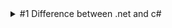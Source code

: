 <details>
<summary>#1 Difference between .net and c#</summary>
> .Net is a framework and c# is a programming language
> C# is composed of syntaxes, grammars, semantics, etc.
> .Net is collection of libraries and it has runtime
</details>
